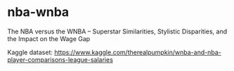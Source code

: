 # nba-wnba
The NBA versus the WNBA – Superstar Similarities, Stylistic Disparities, and the Impact on the Wage Gap

Kaggle dataset: https://www.kaggle.com/therealpumpkin/wnba-and-nba-player-comparisons-league-salaries

